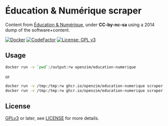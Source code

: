 # Éducation & Numérique scraper

Content from [Éducation & Numérique](https://www.education-et-numerique.org/), under **CC-by-nc-sa** using a 2014 dump of the software+content.

[![Docker](https://ghcr-badge.deta.dev/openzim/education-numerique/latest_tag?label=docker)](https://ghcr.io/openzim/education-numerique)
[![CodeFactor](https://www.codefactor.io/repository/github/openzim/education-numerique/badge)](https://www.codefactor.io/repository/github/openzim/education-numerique)
[![License: GPL v3](https://img.shields.io/badge/License-GPLv3-blue.svg)](https://www.gnu.org/licenses/gpl-3.0)

Usage
-----

```bash
docker run -v `pwd`:/output:rw openzim/education-numerique
```

or

```bash
docker run -v /tmp:/tmp:rw ghcr.io/openzim/education-numerique scraper --help
docker run -v /tmp:/tmp:rw ghcr.io/openzim/education-numerique scraper --debug --outputdir /tmp --zimfname my-super-file.zim
```

License
-------

[GPLv3](https://www.gnu.org/licenses/gpl-3.0) or later, see
[LICENSE](LICENSE) for more details.
